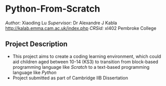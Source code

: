 # Python-From-Scratch
*Author:* Xiaoding Lu
*Supervisor:* Dr Alexandre J Kabla http://kalab.emma.cam.ac.uk/index.php
*CRSid:* xl402 Pembroke College


## Project Description
- This project aims to create a coding learning environment, which could aid children aged between 10-14 (KS3) to transition from block-based programming language like *Scratch* to a text-based programming language like *Python*
- Project submitted as part of Cambridge IIB Dissertation

